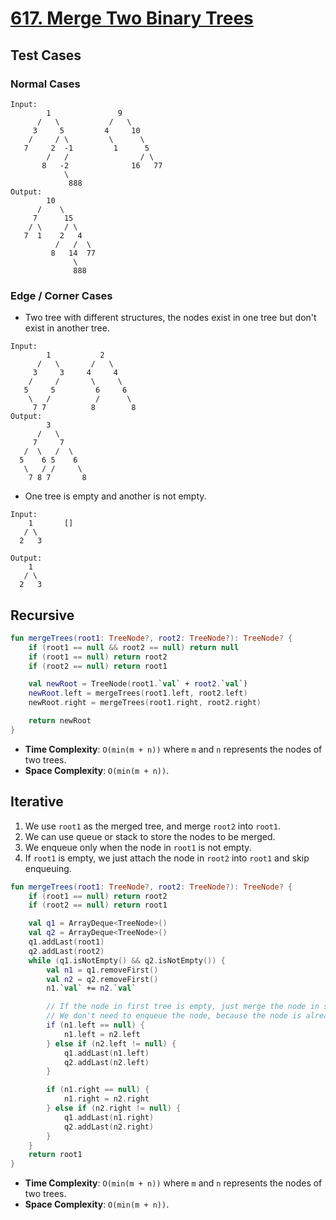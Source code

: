 # [617. Merge Two Binary Trees](https://leetcode.com/problems/merge-two-binary-trees)

## Test Cases
### Normal Cases
```
Input: 
        1               9
      /   \           /   \
     3     5         4     10
    /     / \         \      \
   7     2  -1         1      5
        /   /                / \
       8   -2              16   77
            \
             888
Output: 
        10
      /    \
     7      15
    / \     / \
   7  1    2   4
          /   /  \
         8   14  77
              \
              888
```
### Edge / Corner Cases
* Two tree with different structures, the nodes exist in one tree but don't exist in another tree.
```
Input: 
        1           2        
      /   \       /   \
     3     3     4     4
    /     /       \     \
   5     5         6     6
    \   /          /      \
     7 7          8        8
Output: 
        3
      /   \
     7     7
   /  \   /  \
  5    6 5    6
   \   / /     \
    7 8 7       8
```
* One tree is empty and another is not empty.
```
Input:
    1       []
   / \
  2   3

Output:
    1
   / \
  2   3
```

## Recursive
```kotlin
fun mergeTrees(root1: TreeNode?, root2: TreeNode?): TreeNode? {
    if (root1 == null && root2 == null) return null
    if (root1 == null) return root2
    if (root2 == null) return root1

    val newRoot = TreeNode(root1.`val` + root2.`val`)
    newRoot.left = mergeTrees(root1.left, root2.left)
    newRoot.right = mergeTrees(root1.right, root2.right)

    return newRoot
}
```

* **Time Complexity**: `O(min(m + n))` where `m` and `n` represents the nodes of two trees.
* **Space Complexity**: `O(min(m + n))`.

## Iterative
1. We use `root1` as the merged tree, and merge `root2` into `root1`.
2. We can use queue or stack to store the nodes to be merged.
3. We enqueue only when the node in `root1` is not empty.
4. If `root1` is empty, we just attach the node in `root2` into `root1` and skip enqueuing.

```kotlin
fun mergeTrees(root1: TreeNode?, root2: TreeNode?): TreeNode? {
    if (root1 == null) return root2
    if (root2 == null) return root1

    val q1 = ArrayDeque<TreeNode>()
    val q2 = ArrayDeque<TreeNode>()
    q1.addLast(root1)
    q2.addLast(root2)
    while (q1.isNotEmpty() && q2.isNotEmpty()) {
        val n1 = q1.removeFirst()
        val n2 = q2.removeFirst()
        n1.`val` += n2.`val`

        // If the node in first tree is empty, just merge the node in second tree
        // We don't need to enqueue the node, because the node is already merged.
        if (n1.left == null) {
            n1.left = n2.left
        } else if (n2.left != null) {
            q1.addLast(n1.left)
            q2.addLast(n2.left)
        }

        if (n1.right == null) {
            n1.right = n2.right
        } else if (n2.right != null) {
            q1.addLast(n1.right)
            q2.addLast(n2.right)
        }
    }
    return root1
}
```

* **Time Complexity**: `O(min(m + n))` where `m` and `n` represents the nodes of two trees.
* **Space Complexity**: `O(min(m + n))`.